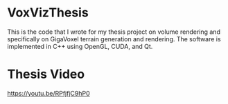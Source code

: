 # VoxVizThesis
This is the code that I wrote for my thesis project on volume rendering and specifically on GigaVoxel terrain generation and rendering. The software is implemented in C++ using OpenGL, CUDA, and Qt.

# Thesis Video
https://youtu.be/RPfjfjC9hP0
